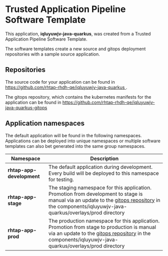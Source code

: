# Trusted Application Pipeline Software Template

This application, **iqluyuwjv-java-quarkus**, was created from a Trusted Application Pipeline Software Template.

The software templates create a new source and gitops deployment repositories with a sample source application. 

## Repositories

The source code for your application can be found in [https://github.com/rhtap-rhdh-qe/iqluyuwjv-java-quarkus ](https://github.com/rhtap-rhdh-qe/iqluyuwjv-java-quarkus ).
 
The gitops repository, which contains the kubernetes manifests for the application can be found in 
[https://github.com/rhtap-rhdh-qe/iqluyuwjv-java-quarkus-gitops ](https://github.com/rhtap-rhdh-qe/iqluyuwjv-java-quarkus-gitops ) 

## Application namespaces 

The default application will be found in the following namespaces. Applications can be deployed into unique namespaces or multiple software templates can also bet generated into the same group namespaces.  

|  Namespace   |  Description   |  
| -------- | -------- |   
| **rhtap-app-development** | The default application during development. Every build will be deployed to this namespace for testing. | 
| **rhtap-app-stage** | The staging namespace for this application. Promotion from development to stage is manual via an update to the [gitops repository](https://github.com/rhtap-rhdh-qe/iqluyuwjv-java-quarkus-gitops ) in the components/iqluyuwjv-java-quarkus/overlays/prod directory |  
| **rhtap-app-prod** | The production namespace for this application. Promotion from stage to production is manual via an update to the [gitops repository](https://github.com/rhtap-rhdh-qe/iqluyuwjv-java-quarkus-gitops ) in the components/iqluyuwjv-java-quarkus/overlays/prod directory | 
